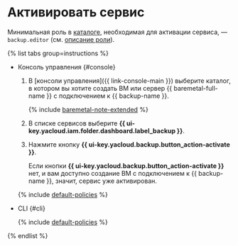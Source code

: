 # Активировать сервис

Минимальная роль в [каталоге](../../resource-manager/concepts/resources-hierarchy.md#folder), необходимая для активации сервиса, — `backup.editor` (см. [описание роли](../security/index.md#backup-editor)).

{% list tabs group=instructions %}

- Консоль управления {#console}

  1. В [консоли управления]({{ link-console-main }}) выберите каталог, в котором вы хотите создать ВМ или сервер {{ baremetal-full-name }} с подключением к {{ backup-name }}.
  
      {% include [baremetal-note-extended](../../_includes/backup/baremetal-note-extended.md) %}
  1. В списке сервисов выберите **{{ ui-key.yacloud.iam.folder.dashboard.label_backup }}**.
  1. Нажмите кнопку **{{ ui-key.yacloud.backup.button_action-activate }}**.

      Если кнопки **{{ ui-key.yacloud.backup.button_action-activate }}** нет, и вам доступно создание ВМ с подключением к {{ backup-name }}, значит, сервис уже активирован.

  {% include [default-policies](../../_includes/backup/default-policies.md) %}

- CLI {#cli}

  {% include [default-policies](../../_includes/backup/operations/cli-activate-service.md) %}

{% endlist %}